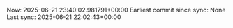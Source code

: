 Now: 2025-06-21 23:40:02.981791+00:00 Earliest commit since sync: None Last sync: 2025-06-21 22:02:43+00:00

